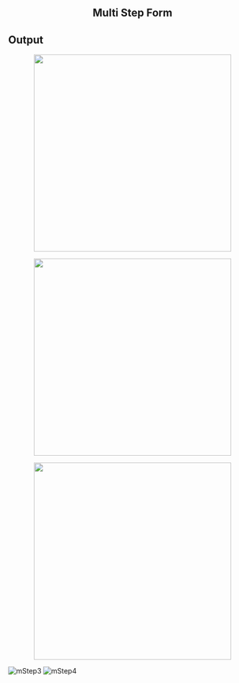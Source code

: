 <h2 align="center"> Multi Step Form</h2>

## Output

<p align="center">
<img width="400px" src="https://user-images.githubusercontent.com/80118217/200855539-8a379e28-2450-4859-8f31-6f941d4cd1a1.JPG">
</p>


<p align="center">
<img width="400px" src="https://user-images.githubusercontent.com/80118217/200856259-b98eab8d-e5af-43a7-81e8-f4bede1e4266.JPG">
</p>


<p align="center">
<img width="400px" src="https://user-images.githubusercontent.com/80118217/201125459-72880dca-0576-4316-9429-05cd3638bf87.JPG">
</p>


![mStep3]()
![mStep4](https://user-images.githubusercontent.com/80118217/201125495-f70321b9-71a0-48b0-85e4-8ce94e8f61ac.JPG)

